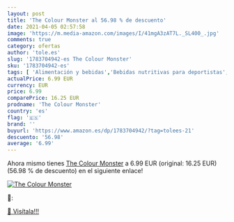 ```yaml
---
layout: post
title: 'The Colour Monster al 56.98 % de descuento'
date: 2021-04-05 02:57:58
image: 'https://m.media-amazon.com/images/I/41mgA3zAT7L._SL400_.jpg'
comments: true
category: ofertas
author: 'tole.es'
slug: '1783704942-es The Colour Monster'
sku: '1783704942-es'
tags: [ 'Alimentación y bebidas','Bebidas nutritivas para deportistas','Café, té y bebidas','Libros', ]
actualPrice: 6.99 EUR
currency: EUR
price: 6.99
comparePrice: 16.25 EUR
prodname: 'The Colour Monster'
country: 'es'
flag: '🇪🇸'
brand: ''
buyurl: 'https://www.amazon.es/dp/1783704942/?tag=tolees-21'
descuento: '56.98'
average: '6.99'
---
```


Ahora mismo tienes [The Colour Monster](https://www.amazon.es/dp/1783704942/?tag=tolees-21) a 6.99 EUR (original: 16.25 EUR) (56.98 %  de descuento) en el siguiente enlace!

[![The Colour Monster](https://m.media-amazon.com/images/I/41mgA3zAT7L._SL400_.jpg)](https://www.amazon.es/dp/1783704942/?tag=tolees-21)

🔎:


[🛒 Visítala!!!](https://www.amazon.es/dp/1783704942/?tag=tolees-21)
